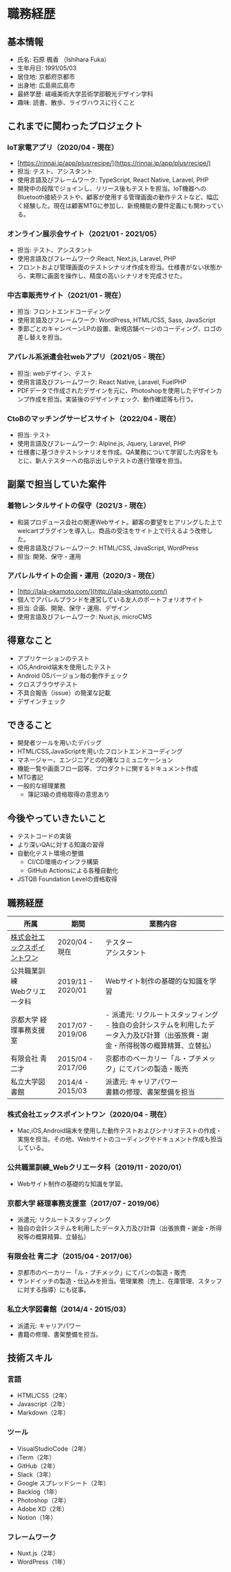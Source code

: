 # 職務経歴

## 基本情報

- 氏名: 石原 楓香 （Ishihara Fuka）
- 生年月日: 1991/05/03
- 居住地: 京都府京都市
- 出身地: 広島県広島市
- 最終学歴: 嵯峨美術大学芸術学部観光デザイン学科
- 趣味: 読書、散歩、ライヴハウスに行くこと

## これまでに関わったプロジェクト

### IoT家電アプリ（2020/04 - 現在）

- [https://rinnai.jp/app/plusrrecipe/](https://rinnai.jp/app/plusrrecipe/)
- 担当: テスト、アシスタント
- 使用言語及びフレームワーク: TypeScript, React Native, Laravel, PHP 
- 開発中の段階でジョインし、リリース後もテストを担当。IoT機器へのBluetooth接続テストや、顧客が使用する管理画面の動作テストなど、幅広く経験した。現在は顧客MTGに参加し、新規機能の要件定義にも関わっている。

### オンライン展示会サイト（2021/01 - 2021/05）

- 担当: テスト、アシスタント
- 使用言語及びフレームワーク:React, Next.js, Laravel, PHP
- フロントおよび管理画面のテストシナリオ作成を担当。仕様書がない状態から、実際に画面を操作し、精度の高いシナリオを完成させた。

### 中古車販売サイト（2021/01 - 現在）

- 担当: フロントエンドコーディング
- 使用言語及びフレームワーク: WordPress, HTML/CSS, Sass, JavaScript
- 季節ごとのキャンペーンLPの設置、新規店舗ページのコーディング、ロゴの差し替えを担当。

### アパレル系派遣会社webアプリ（2021/05 - 現在）

- 担当: webデザイン、テスト
- 使用言語及びフレームワーク: React Native, Laravel, FuelPHP
- PDFデータで作成されたデザインを元に、Photoshopを使用したデザインカンプ作成を担当。実装後のデザインチェック、動作確認等も行う。

### CtoBのマッチングサービスサイト（2022/04 - 現在）

- 担当: テスト
- 使用言語及びフレームワーク: Alpine.js, Jquery, Laravel, PHP
- 仕様書に基づきテストシナリオを作成。QA業務について学習した内容をもとに、新人テスターへの指示出しやテストの進行管理を担当。

## 副業で担当していた案件

### 着物レンタルサイトの保守（2021/3 - 現在）

- 和装プロデュース会社の関連Webサイト。顧客の要望をヒアリングした上でwelcartプラグインを導入し、商品の受注をサイト上で行えるよう改修した。
- 使用言語及びフレームワーク: HTML/CSS, JavaScript, WordPress
- 担当: 開発、保守・運用

### アパレルサイトの企画・運用（2020/3 - 現在）

- [http://lala-okamoto.com/](http://lala-okamoto.com/)
- 個人でアパレルブランドを運営している友人のポートフォリオサイト
- 担当: 企画、開発、保守・運用、デザイン
- 使用言語及びフレームワーク: Nuxt.js, microCMS

## 得意なこと

- アプリケーションのテスト
- iOS,Android端末を使用したテスト
- Android OSバージョン毎の動作チェック
- クロスブラウザテスト
- 不具合報告（issue）の簡潔な記載
- デザインチェック

## できること

- 開発者ツールを用いたデバッグ
- HTML/CSS,JavaScriptを用いたフロントエンドコーディング
- マネージャー、エンジニアとの的確なコミュニケーション
- 機能一覧や画面フロー図等、プロダクトに関するドキュメント作成
- MTG書記
- 一般的な経理業務
    - 簿記3級の資格取得の意思あり

## 今後やっていきたいこと

- テストコードの実装
- より深いQAに対する知識の習得
- 自動化テスト環境の整備
    - CI/CD環境のインフラ構築
    - GitHub Actionsによる各種自動化
- JSTQB Foundation Levelの資格取得

## 職務経歴

| 所属 | 期間 | 業務内容 |
| - | - | - |
| [株式会社エックスポイントワン](https://x-point-1.net/) | 2020/04 - 現在 | テスター<br>アシスタント |
| 公共職業訓練<br>Webクリエータ科 | 2019/11 - 2020/01 | Webサイト制作の基礎的な知識を学習 |
| 京都大学 経理事務支援室 | 2017/07 - 2019/06 | - 派遣元: リクルートスタッフィング<br>- 独自の会計システムを利用したデータ入力及び計算（出張旅費・謝金・所得税等の概算精算、立替払） |
| 有限会社 青二才 | 2015/04 - 2017/06 | 京都市のベーカリー「ル・プチメック」にてパンの製造・販売 |
| 私立大学図書館 | 2014/4 - 2015/03 | 派遣元: キャリアパワー<br>書籍の修理、書架整備を担当 |
### 株式会社エックスポイントワン（2020/04 - 現在）

- Mac,iOS,Android端末を使用した動作テストおよびシナリオテストの作成・実施を担当。その他、Webサイトのコーディングやドキュメント作成も担当している。

### 公共職業訓練_Webクリエータ科（2019/11 - 2020/01）

- Webサイト制作の基礎的な知識を学習。

### 京都大学 経理事務支援室（2017/07 - 2019/06）

- 派遣元: リクルートスタッフィング
- 独自の会計システムを利用したデータ入力及び計算（出張旅費・謝金・所得税等の概算精算、立替払）

### 有限会社 青二才（2015/04 - 2017/06）

- 京都市のベーカリー「ル・プチメック」にてパンの製造・販売
- サンドイッチの製造・仕込みを担当。管理業務（売上、在庫管理、スタッフに対する指導）にも従事。

### 私立大学図書館（2014/4 - 2015/03）

- 派遣元: キャリアパワー
- 書籍の修理、書架整備を担当。

## 技術スキル

### 言語

- HTML/CSS（2年）
- Javascript（2年）
- Markdown（2年）

### ツール

- VisualStudioCode（2年）
- iTerm（2年）
- GitHub（2年）
- Slack（3年）
- Google スプレッドシート（2年）
- Backlog（1年）
- Photoshop（2年）
- Adobe XD（2年）
- Notion（1年）

### フレームワーク

- Nuxt.js（2年）
- WordPress（1年）